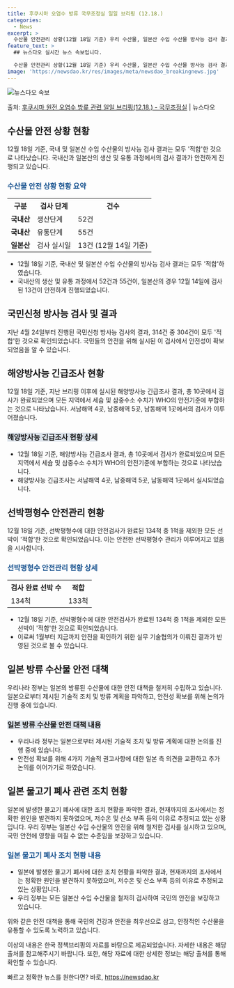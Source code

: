 ```yaml
---
title: 후쿠시마 오염수 방류 국무조정실 일일 브리핑 (12.18.)
categories:
  - News
excerpt: >
  수산물 안전관리 상황(12월 18일 기준) 우리 수산물, 일본산 수입 수산물 방사능 검사 결과 모두 적합입니…
feature_text: >
  ## 뉴스다오 실시간 뉴스 속보입니다.

  수산물 안전관리 상황(12월 18일 기준) 우리 수산물, 일본산 수입 수산물 방사능 검사 결과 모두 적합입니…
image: 'https://newsdao.kr/res/images/meta/newsdao_breakingnews.jpg'
---
```


![뉴스다오 속보](https://newsdao.kr/res/images/meta/newsdao_breakingnews.jpg)

<p>출처: <a href="https://newsdao.kr/2834" rel="dofollow">후쿠시마 원전 오염수 방류 관련 일일 브리핑(12.18.) - 국무조정실</a> | 뉴스다오</p>

<h2 data-ke-size="size26">수산물 안전 상황 현황</h2>
<p data-ke-size="size16">12월 18일 기준, 국내 및 일본산 수입 수산물의 방사능 검사 결과는 모두 '적합'한 것으로 나타났습니다. 국내산과 일본산의 생산 및 유통 과정에서의 검사 결과가 안전하게 진행되고 있습니다.</p>

<h3><b><span style="color: #1a5490;">수산물 안전 상황 현황 요약</span></b></h3>
<table>
  <tr>
    <th>구분</th>
    <th>검사 단계</th>
    <th>건수</th>
  </tr>
  <tr>
    <td><b>국내산</b></td>
    <td>생산단계</td>
    <td>52건</td>
  </tr>
  <tr>
    <td><b>국내산</b></td>
    <td>유통단계</td>
    <td>55건</td>
  </tr>
  <tr>
    <td><b>일본산</b></td>
    <td>검사 실시일</td>
    <td>13건 (12월 14일 기준)</td>
  </tr>
</table>
<ul>
  <li>12월 18일 기준, 국내산 및 일본산 수입 수산물의 방사능 검사 결과는 모두 '적합'하였습니다.</li>
  <li>국내산의 생산 및 유통 과정에서 52건과 55건이, 일본산의 경우 12월 14일에 검사된 13건이 안전하게 진행되었습니다.</li>
</ul>

<h2 data-ke-size="size21">국민신청 방사능 검사 및 결과</h2>
<p data-ke-size="size16">지난 4월 24일부터 진행된 국민신청 방사능 검사의 결과, 314건 중 304건이 모두 '적합'한 것으로 확인되었습니다. 국민들의 안전을 위해 실시된 이 검사에서 안전성이 확보되었음을 알 수 있습니다.</p>

<h2 data-ke-size="size21">해양방사능 긴급조사 현황</h2>
<p data-ke-size="size16">12월 18일 기준, 지난 브리핑 이후에 실시된 해양방사능 긴급조사 결과, 총 10곳에서 검사가 완료되었으며 모든 지역에서 세슘 및 삼중수소 수치가 WHO의 안전기준에 부합하는 것으로 나타났습니다. 서남해역 4곳, 남중해역 5곳, 남동해역 1곳에서의 검사가 이루어졌습니다.</p>

<h3><b><span style="background-color: #21538527;">해양방사능 긴급조사 현황 상세</span></b></h3>
<ul>
  <li>12월 18일 기준, 해양방사능 긴급조사 결과, 총 10곳에서 검사가 완료되었으며 모든 지역에서 세슘 및 삼중수소 수치가 WHO의 안전기준에 부합하는 것으로 나타났습니다.</li>
  <li>해양방사능 긴급조사는 서남해역 4곳, 남중해역 5곳, 남동해역 1곳에서 실시되었습니다.</li>
</ul>

<h2 data-ke-size="size21">선박평형수 안전관리 현황</h2>
<p data-ke-size="size16">12월 18일 기준, 선박평형수에 대한 안전검사가 완료된 134척 중 1척을 제외한 모든 선박이 '적합'한 것으로 확인되었습니다. 이는 안전한 선박평형수 관리가 이루어지고 있음을 시사합니다.</p>

<h3><b><span style="color: #1a5490;">선박평형수 안전관리 현황 상세</span></b></h3>
<table>
  <tr>
    <th>검사 완료 선박 수</th>
    <th>적합</th>
  </tr>
  <tr>
    <td>134척</td>
    <td>133척</td>
  </tr>
</table>
<ul>
  <li>12월 18일 기준, 선박평형수에 대한 안전검사가 완료된 134척 중 1척을 제외한 모든 선박이 '적합'한 것으로 확인되었습니다.</li>
  <li>이로써 1월부터 지금까지 안전을 확인하기 위한 실무 기술협의가 이뤄진 결과가 반영된 것으로 볼 수 있습니다.</li>
</ul>

<h2 data-ke-size="size21">일본 방류 수산물 안전 대책</h2>
<p data-ke-size="size16">우리나라 정부는 일본의 방류된 수산물에 대한 안전 대책을 철저히 수립하고 있습니다. 일본으로부터 제시된 기술적 조치 및 방류 계획을 파악하고, 안전성 확보를 위해 논의가 진행 중에 있습니다.</p>

<h3><b><span style="background-color: #21538527;">일본 방류 수산물 안전 대책 내용</span></b></h3>
<ul>
  <li>우리나라 정부는 일본으로부터 제시된 기술적 조치 및 방류 계획에 대한 논의를 진행 중에 있습니다.</li>
  <li>안전성 확보를 위해 4가지 기술적 권고사항에 대한 일본 측 의견을 교환하고 추가 논의를 이어가기로 하였습니다.</li>
</ul>

<h2 data-ke-size="size21">일본 물고기 폐사 관련 조치 현황</h2>
<p data-ke-size="size16">일본에 발생한 물고기 폐사에 대한 조치 현황을 파악한 결과, 현재까지의 조사에서는 정확한 원인을 발견하지 못하였으며, 저수온 및 산소 부족 등의 이유로 추정되고 있는 상황입니다. 우리 정부는 일본산 수입 수산물의 안전을 위해 철저한 검사를 실시하고 있으며, 국민 안전에 영향을 미칠 수 없는 수준임을 보장하고 있습니다.</p>

<h3><b><span style="color: #1a5490;">일본 물고기 폐사 조치 현황 내용</span></b></h3>
<ul>
  <li>일본에 발생한 물고기 폐사에 대한 조치 현황을 파악한 결과, 현재까지의 조사에서는 정확한 원인을 발견하지 못하였으며, 저수온 및 산소 부족 등의 이유로 추정되고 있는 상황입니다.</li>
  <li>우리 정부는 모든 일본산 수입 수산물을 철저히 검사하여 국민의 안전을 보장하고 있습니다.</li>
</ul>

<p data-ke-size="size16">위와 같은 안전 대책을 통해 국민의 건강과 안전을 최우선으로 삼고, 안정적인 수산물을 유통할 수 있도록 노력하고 있습니다.</p>

<p data-ke-size="size16">이상의 내용은 한국 정책브리핑의 자료를 바탕으로 제공되었습니다. 자세한 내용은 해당 출처를 참고해주시기 바랍니다. 또한, 해당 자료에 대한 상세한 정보는 해당 출처를 통해 확인할 수 있습니다.</p> 

빠르고 정확한 뉴스를 원한다면? 바로, <a href="https://newsdao.kr" rel="dofollow">https://newsdao.kr</a>


    
